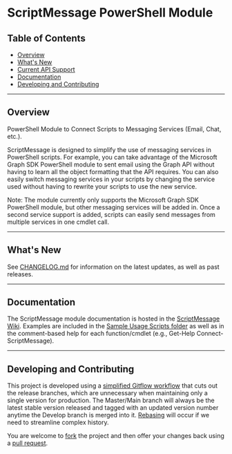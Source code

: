 # ScriptMessage PowerShell Module <!-- omit in toc -->

## Table of Contents  <!-- omit in toc -->

- [Overview](#overview)
- [What's New](#whats-new)
- [Current API Support](#current-api-support)
- [Documentation](#documentation)
- [Developing and Contributing](#developing-and-contributing)

---

## Overview

PowerShell Module to Connect Scripts to Messaging Services (Email, Chat, etc.).

ScriptMessage is designed to simplify the use of messaging services in PowerShell scripts. For example, you can take advantage of the Microsoft Graph SDK PowerShell module to sent email using the Graph API without having to learn all the object formatting that the API requires. You can also easily switch messaging services in your scripts by changing the service used without having to rewrite your scripts to use the new service.

Note: The module currently only supports the Microsoft Graph SDK PowerShell module, but other messaging services will be added in. Once a second service support is added, scripts can easily send messages from multiple services in one cmdlet call.

---

## What's New

See [CHANGELOG.md](./CHANGELOG.md) for information on the latest updates, as well as past releases.

---

## Documentation

The ScriptMessage module documentation is hosted in the [ScriptMessage Wiki](https://github.com/Sekers/ScriptMessage/wiki). Examples are included in the [Sample Usage Scripts folder](./Sample_Usage_Scripts) as well as in the comment-based help for each function/cmdlet (e.g., Get-Help Connect-ScriptMessage).

---

## Developing and Contributing

This project is developed using a [simplified Gitflow workflow](https://www.grimadmin.com/article.php/simple-modified-gitflow-workflow) that cuts out the release branches, which are unnecessary when maintaining only a single version for production. The Master/Main branch will always be the latest stable version released and tagged with an updated version number anytime the Develop branch is merged into it. [Rebasing](https://www.atlassian.com/git/tutorials/merging-vs-rebasing) will occur if we need to streamline complex history.

You are welcome to [fork](https://guides.github.com/activities/forking/) the project and then offer your changes back using a [pull request](https://guides.github.com/activities/forking/#making-a-pull-request).